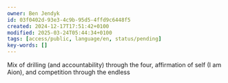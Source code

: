 ```yaml
---
owner: Ben Jendyk
id: 03f0402d-93e3-4c9b-95d5-4ffd9c6448f5
created: 2024-12-17T17:51:42+0100
modified: 2025-03-24T05:44:34+0100
tags: [access/public, language/en, status/pending]
key-words: []
---
```


Mix of drilling (and accountability) through the four, affirmation of self (I am Aion), and competition through the endless